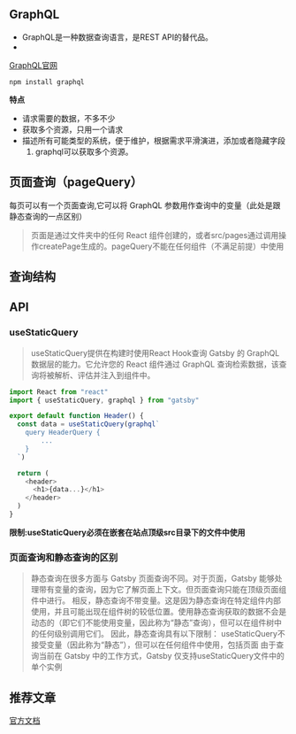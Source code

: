 ## GraphQL
- GraphQL是一种数据查询语言，是REST API的替代品。
- 
[GraphQL官网](https://graphql.org/code/#javascript)
```shell
npm install graphql
```
**特点**
- 请求需要的数据，不多不少
- 获取多个资源，只用一个请求
- 描述所有可能类型的系统，便于维护，根据需求平滑演进，添加或者隐藏字段
    1. graphql可以获取多个资源。

## 页面查询（pageQuery）

每页可以有一个页面查询,它可以将 GraphQL 参数用作查询中的变量（此处是跟静态查询的一点区别）

>页面是通过文件夹中的任何 React 组件创建的，或者src/pages通过调用操作createPage生成的。pageQuery不能在任何组件（不满足前提）中使用

## 查询结构



## API

### useStaticQuery

>useStaticQuery提供在构建时使用React Hook查询 Gatsby 的 GraphQL 数据层的能力。它允许您的 React 组件通过 GraphQL 查询检索数据，该查询将被解析、评估并注入到组件中。

```javascript
import React from "react"
import { useStaticQuery, graphql } from "gatsby"

export default function Header() {
  const data = useStaticQuery(graphql`
    query HeaderQuery {
        ...
    }
  `)

  return (
    <header>
      <h1>{data...}</h1>
    </header>
  )
}
```

**限制:useStaticQuery必须在嵌套在站点顶级src目录下的文件中使用**



### 页面查询和静态查询的区别

>静态查询在很多方面与 Gatsby 页面查询不同。对于页面，Gatsby 能够处理带有变量的查询，因为它了解页面上下文。但页面查询只能在顶级页面组件中进行。
相反，静态查询不带变量。这是因为静态查询在特定组件内部使用，并且可能出现在组件树的较低位置。使用静态查询获取的数据不会是动态的（即它们不能使用变量，因此称为“静态”查询），但可以在组件树中的任何级别调用它们。
因此，静态查询具有以下限制：
useStaticQuery不接受变量（因此称为“静态”），但可以在任何组件中使用，包括页面
由于查询当前在 Gatsby 中的工作方式，Gatsby 仅支持useStaticQuery文件中的单个实例

## 推荐文章

[官方文档](https://www.gatsbyjs.com/docs/how-to/querying-data/use-static-query/)